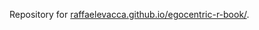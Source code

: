 Repository for [raffaelevacca.github.io/egocentric-r-book/](https://raffaelevacca.github.io/egocentric-r-book/).